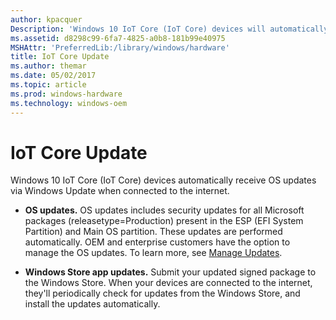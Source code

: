```yaml
---
author: kpacquer
Description: 'Windows 10 IoT Core (IoT Core) devices will automatically receive OS updates via Windows Update when connected to the internet.'
ms.assetid: d8298c99-6fa7-4825-a0b8-181b99e40975
MSHAttr: 'PreferredLib:/library/windows/hardware'
title: IoT Core Update
ms.author: themar
ms.date: 05/02/2017
ms.topic: article
ms.prod: windows-hardware
ms.technology: windows-oem
---
```


# IoT Core Update


Windows 10 IoT Core (IoT Core) devices automatically receive OS updates via Windows Update when connected to the internet.

-   **OS updates.** OS updates includes security updates for all Microsoft packages (releasetype=Production) present in the ESP (EFI System Partition) and Main OS partition. These updates are performed automatically. OEM and enterprise customers have the option to manage the OS updates. To learn more, see [Manage Updates](managing-iot-device-update.md).

-   **Windows Store app updates.** Submit your updated signed package to the Windows Store. When your devices are connected to the internet, they'll periodically check for updates from the Windows Store, and install the updates automatically. 

<!---   **OEM updates.** These are also referred to as Board Support Package (BSP) updates. OEMs develop specific BSP updates for their devices such as the Raspberry Pi 2 and the Minnowboard Max. These are then published to the Microsoft Update server where specified IoT Core devices can download and receive the OEM updates automatically. -->

